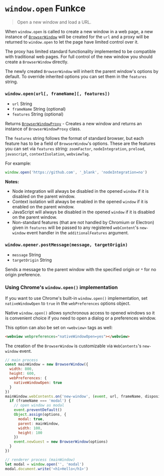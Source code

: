 # `window.open` Funkce

> Open a new window and load a URL.

When `window.open` is called to create a new window in a web page, a new instance of [`BrowserWindow`](browser-window.md) will be created for the `url` and a proxy will be returned to `window.open` to let the page have limited control over it.

The proxy has limited standard functionality implemented to be compatible with traditional web pages. For full control of the new window you should create a `BrowserWindow` directly.

The newly created `BrowserWindow` will inherit the parent window's options by default. To override inherited options you can set them in the `features` string.

### `window.open(url[, frameName][, features])`

* `url` String
* `frameName` String (optional)
* `features` String (optional)

Returns [`BrowserWindowProxy`](browser-window-proxy.md) - Creates a new window and returns an instance of `BrowserWindowProxy` class.

The `features` string follows the format of standard browser, but each feature has to be a field of `BrowserWindow`'s options. These are the features you can set via `features` string: `zoomFactor`, `nodeIntegration`, `preload`, `javascript`, `contextIsolation`, `webviewTag`.

For example:

```js
window.open('https://github.com', '_blank', 'nodeIntegration=no')
```

**Notes:**

* Node integration will always be disabled in the opened `window` if it is disabled on the parent window.
* Context isolation will always be enabled in the opened `window` if it is enabled on the parent window.
* JavaScript will always be disabled in the opened `window` if it is disabled on the parent window.
* Non-standard features (that are not handled by Chromium or Electron) given in `features` will be passed to any registered `webContent`'s `new-window` event handler in the `additionalFeatures` argument.

### `window.opener.postMessage(message, targetOrigin)`

* `message` String
* `targetOrigin` String

Sends a message to the parent window with the specified origin or `*` for no origin preference.

### Using Chrome's `window.open()` implementation

If you want to use Chrome's built-in `window.open()` implementation, set `nativeWindowOpen` to `true` in the `webPreferences` options object.

Native `window.open()` allows synchronous access to opened windows so it is convenient choice if you need to open a dialog or a preferences window.

This option can also be set on `<webview>` tags as well:

```html
<webview webpreferences="nativeWindowOpen=yes"></webview>
```

The creation of the `BrowserWindow` is customizable via `WebContents`'s `new-window` event.

```javascript
// main process
const mainWindow = new BrowserWindow({
  width: 800,
  height: 600,
  webPreferences: {
    nativeWindowOpen: true
  }
})
mainWindow.webContents.on('new-window', (event, url, frameName, disposition, options, additionalFeatures) => {
  if (frameName === 'modal') {
    // open window as modal
    event.preventDefault()
    Object.assign(options, {
      modal: true,
      parent: mainWindow,
      width: 100,
      height: 100
    })
    event.newGuest = new BrowserWindow(options)
  }
})
```

```javascript
// renderer process (mainWindow)
let modal = window.open('', 'modal')
modal.document.write('<h1>Hello</h1>')
```